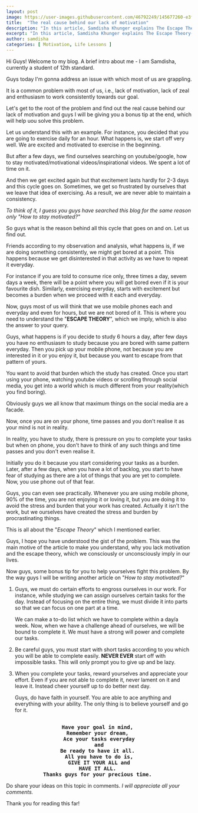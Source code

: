 ```yaml
---
layout: post
image: https://user-images.githubusercontent.com/46792249/145677260-e3fe3fc1-8a9b-462f-8217-a3fcc46e55b4.jpg
title:  "The real cause behind our lack of motivation"
description: "In this article, Samdisha Khunger explains The Escape Theory- which is the root cause behind our lack of motivation..."
excerpt: "In this article, Samdisha Khunger explains The Escape Theory- which is the root cause behind our lack of motivation..."
author: samdisha
categories: [ Motivation, Life Lessons ]
---
```


Hi Guys! Welcome to my blog. A brief intro about me - I am Samdisha, currently a student of 12th standard.

Guys today I'm gonna address an issue with which most of us are grappling.

It is a common problem with most of us, i.e., lack of motivation, lack of zeal and enthusiasm to work consistently towards our goal.

Let's get to the root of the problem and find out the real cause behind our lack of motivation and guys I will be giving you a bonus tip at the end, which will help uou solve this problem.

Let us understand this with an example.
For instance, you decided that you are going to exercise daily for an hour. What happens is, we start off very well. We are excited and motivated to exercise in the beginning. 

But after a few days, we find ourselves searching on youtube/google, how to stay motivated/motivational videos/inspirational videos. We spent a lot of time on it. 

And then we get excited again but that excitement lasts hardly for 2-3 days and this cycle goes on. Sometimes, we get so frustrated by ourselves that we leave that idea of exercising. As a result, we are never able to maintain a consistency.

*To think of it, I guess you guys have searched this blog for the same reason only "How to stay motivated?"*

So guys what is the reason behind all this cycle that goes on and on. Let us find out.

Friends according to my observation and analysis, what happens is, if we are doing something consistently, we might get bored at a point. This happens because we get disinterested in that activity as we have to repeat it everyday. 

For instance if you are told to consume rice only, three times a day, sevem days a week, there will be a point where you will get bored even if it is your favourite dish. Similarly, exercising everyday, starts with excitement but becomes a burden when we proceed with it each and everyday.

Now, guys most of us will think that we use mobile phones each and everyday and even for hours, but we are not bored of it. This is where you need to understand the "**ESCAPE THEORY**", which we imply, which is also the answer to your query.

Guys, what happens is if you decide to study 6 hours a day, after few days you have no enthusiasm to study because you are bored with same pattern everyday. Then you pick up your mobile phone, not because you are interested in it or you enjoy it, but because you want to escape from that pattern of yours. 

You want to avoid that burden which the study has created. Once you start using your phone, watching youtube videos or scrolling through social media, you get into a world which is much different from your reality(which you find boring). 

Obviously guys we all know that maximum things on the social media are a facade.

Now, once you are on your phone, time passes and you don't realise it as your mind is not in reality.

In reality, you have to study, there is pressure on you to complete your tasks but when on phone, you don't have to think of any such things and time passes and you don't even realise it. 

Initially you do it because you start considering your tasks as a burden. Later, after a few days, when you have a lot of backlog, you start to have fear of studying as there are a lot of things that you are yet to complete. Now, you use phone out of that fear.

Guys, you can even see practically. Whenever you are using mobile phone, 90% of the time, you are not enjoying it or loving it, but you are doing it to avoid the stress and burden that your work has created. Actually it isn't the work, but we ourselves have created the stress and burden by procrastinating things. 

This is all about the "*Escape Theory*" which I mentioned earlier. 

Guys, I hope you have understood the gist of the problem. This was the main motive of the article to make you understand, why you lack motivation and the escape theory, which we consciously or unconsciously imply in our lives. 

Now guys, some bonus tip for you to help yourselves fight this problem. By the way guys I will be writing another article on "*How to stay motivated?*"

1. Guys, we must do certain efforts to engross ourselves in our work. For instance, while studying we can assign ourselves certain tasks for the day. Instead of focusing on the entire thing, we must divide it into parts so that we can focus on one part at a time. 

	We can make a to-do list which we have to complete within a day/a week. Now, when we have a challenge ahead of ourselves, we will be bound to complete it. We must have a strong will power and complete our tasks. 

2. Be careful guys, you must start with short tasks according to you which you will be able to complete easily. **NEVER EVER** start off with impossible tasks. This will only prompt you to give up and be lazy. 

3. When you complete your tasks, reward yourselves and appreciate your effort. Even if you are not able to complete it, never lament on  it and leave it. Instead cheer yourself up to do better next day. 

	Guys, do have faith in yourself. You are able to ace anything and everything with your ability. The only thing is to believe yourself and go for it. 

<center><pre><b>
Have your goal in mind, 
Remember your dream, 
Ace your tasks everyday
<center>and</center>Be ready to have it all. 
All you have to do is,
GIVE IT YOUR ALL and
HAVE IT ALL. 
Thanks guys for your precious time. 
</b></pre></center>

Do share your ideas on this topic in comments. 
*I will appreciate all your comments.*

Thank you for reading this far!
